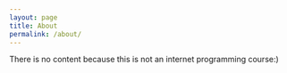 ```yaml
---
layout: page
title: About
permalink: /about/
---
```


There is no content because this is not an internet programming course:)

